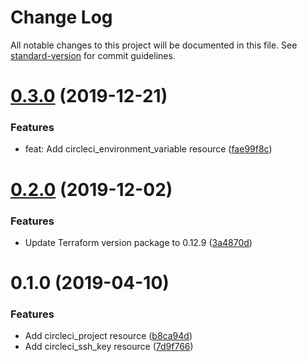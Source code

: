 # Change Log

All notable changes to this project will be documented in this file. See [standard-version](https://github.com/conventional-changelog/standard-version) for commit guidelines.

# [0.3.0](https://github.com/edahlseng/terraform-provider-circleci/compare/v0.2.0...v0.3.0) (2019-12-21)


### Features

* feat: Add circleci_environment_variable resource ([fae99f8c](https://github.com/edahlseng/terraform-provider-circleci/commit/fae99f8c))



# [0.2.0](https://github.com/edahlseng/terraform-provider-circleci/compare/v0.1.0...v0.2.0) (2019-12-02)


### Features

* Update Terraform version package to 0.12.9 ([3a4870d](https://github.com/edahlseng/terraform-provider-circleci/commit/3a4870d))



# 0.1.0 (2019-04-10)


### Features

* Add circleci_project resource ([b8ca94d](https://github.com/edahlseng/terraform-provider-circleci/commit/b8ca94d))
* Add circleci_ssh_key resource ([7d9f766](https://github.com/edahlseng/terraform-provider-circleci/commit/7d9f766))

